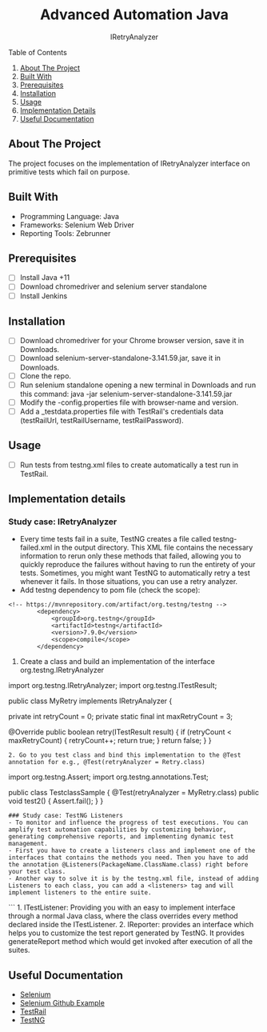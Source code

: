 <!-- PROJECT LOGO -->
<div align="center">
  <h1 align="center">Advanced Automation Java</h1>
  <p align="center">IRetryAnalyzer</p>
</div>

<!-- TABLE OF CONTENTS -->
  <summary>Table of Contents</summary>
  <ol>
    <li><a href="#about-the-project">About The Project</a></li>
    <li><a href="#built-with">Built With</a></li>
    <li><a href="#prerequisites">Prerequisites</a></li>
    <li><a href="#installation">Installation</a></li>
    <li><a href="#usage">Usage</a></li>
    <li><a href="#implementation-details">Implementation Details</a></li>
    <li><a href="#useful-documentation">Useful Documentation</a></li>
  </ol>

## About The Project
The project focuses on the implementation of IRetryAnalyzer interface on primitive tests which fail on purpose.

## Built With
* Programming Language: Java
* Frameworks: Selenium Web Driver
* Reporting Tools: Zebrunner

## Prerequisites
- [ ] Install Java +11
- [ ] Download chromedriver and selenium server standalone
- [ ] Install Jenkins

## Installation
- [ ] Download chromedriver for your Chrome browser version, save it in Downloads.
- [ ] Download selenium-server-standalone-3.141.59.jar, save it in Downloads.
- [ ] Clone the repo.
- [ ] Run selenium standalone opening a new terminal in Downloads and run this command: java -jar selenium-server-standalone-3.141.59.jar
- [ ] Modify the -config.properties file with browser-name and version.
- [ ] Add a _testdata.properties file with TestRail's credentials data (testRailUrl, testRailUsername, testRailPassword).

## Usage
- [ ] Run tests from testng.xml files to create automatically a test run in TestRail.

## Implementation details
### Study case: IRetryAnalyzer
- Every time tests fail in a suite, TestNG creates a file called testng-failed.xml in the output directory. This XML file contains the necessary information to rerun only these methods that failed, allowing you to quickly reproduce the failures without having to run the entirety of your tests. Sometimes, you might want TestNG to automatically retry a test whenever it fails. In those situations, you can use a retry analyzer.
- Add testng dependency to pom file (check the scope):
```
<!-- https://mvnrepository.com/artifact/org.testng/testng -->
        <dependency>
            <groupId>org.testng</groupId>
            <artifactId>testng</artifactId>
            <version>7.9.0</version>
            <scope>compile</scope>
        </dependency>
```
1. Create a class and build an implementation of the interface org.testng.IRetryAnalyzer

import org.testng.IRetryAnalyzer;
import org.testng.ITestResult;
 
public class MyRetry implements IRetryAnalyzer {
 
  private int retryCount = 0;
  private static final int maxRetryCount = 3;
 
  @Override
  public boolean retry(ITestResult result) {
    if (retryCount < maxRetryCount) {
      retryCount++;
      return true;
    }
    return false;
  }
}
```
2. Go to you test class and bind this implementation to the @Test annotation for e.g., @Test(retryAnalyzer = Retry.class)
```
import org.testng.Assert;
import org.testng.annotations.Test;
 
public class TestclassSample {
  @Test(retryAnalyzer = MyRetry.class)
  public void test2() {
    Assert.fail();
  }
}
```
### Study case: TestNG Listeners
- To monitor and influence the progress of test executions. You can amplify test automation capabilities by customizing behavior, generating comprehensive reports, and implementing dynamic test management.
- First you have to create a listeners class and implement one of the interfaces that contains the methods you need. Then you have to add the annotation @Listeners(PackageName.ClassName.class) right before your test class.
- Another way to solve it is by the testng.xml file, instead of adding Listeners to each class, you can add a <listeners> tag and will implement listeners to the entire suite.
```
<?xml version="1.0" encoding="UTF-8"?>
<!DOCTYPE suite SYSTEM "http://testng.org/testng-1.0.dtd">
 
<suite name="TestNG Listeners Suite" parallel="false">
   <listeners>
       <listener class-name="PackageName.ClassName" />
   </listeners>

   <test name="Test">
       <classes>
           <class name="PackageName.TestsClassName" />
       </classes>
   </test>
</suite>
 ```
1. ITestListener: Providing you with an easy to implement interface through a normal Java class, where the class overrides every method declared inside the ITestListener.
2. IReporter: provides an interface which helps you to customize the test report generated by TestNG. It provides generateReport method which would get invoked after execution of all the suites.

## Useful Documentation

* [Selenium](https://www.selenium.dev/documentation/overview/)
* [Selenium Github Example](https://github.com/SeleniumHQ/seleniumhq.github.io/tree/trunk/examples)
* [TestRail](https://support.gurock.com/hc/en-us)
* [TestNG](https://testng.org/doc/documentation-main.html)
